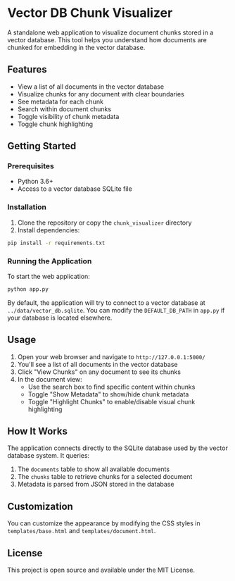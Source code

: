 # Vector DB Chunk Visualizer

A standalone web application to visualize document chunks stored in a vector database. This tool helps you understand how documents are chunked for embedding in the vector database.

## Features

- View a list of all documents in the vector database
- Visualize chunks for any document with clear boundaries
- See metadata for each chunk
- Search within document chunks
- Toggle visibility of chunk metadata
- Toggle chunk highlighting

## Getting Started

### Prerequisites

- Python 3.6+
- Access to a vector database SQLite file

### Installation

1. Clone the repository or copy the `chunk_visualizer` directory
2. Install dependencies:

```bash
pip install -r requirements.txt
```

### Running the Application

To start the web application:

```bash
python app.py
```

By default, the application will try to connect to a vector database at `../data/vector_db.sqlite`. You can modify the `DEFAULT_DB_PATH` in `app.py` if your database is located elsewhere.

## Usage

1. Open your web browser and navigate to `http://127.0.0.1:5000/`
2. You'll see a list of all documents in the vector database
3. Click "View Chunks" on any document to see its chunks
4. In the document view:
   - Use the search box to find specific content within chunks
   - Toggle "Show Metadata" to show/hide chunk metadata
   - Toggle "Highlight Chunks" to enable/disable visual chunk highlighting

## How It Works

The application connects directly to the SQLite database used by the vector database system. It queries:

1. The `documents` table to show all available documents
2. The `chunks` table to retrieve chunks for a selected document
3. Metadata is parsed from JSON stored in the database

## Customization

You can customize the appearance by modifying the CSS styles in `templates/base.html` and `templates/document.html`.

## License

This project is open source and available under the MIT License. 